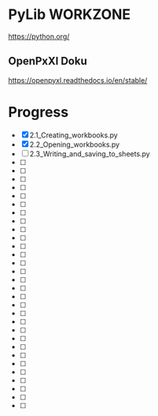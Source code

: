 # PyLib WORKZONE

https://python.org/


## OpenPxXl Doku

https://openpyxl.readthedocs.io/en/stable/

# Progress

-[x] 2.1_Creating_workbooks.py
-[x] 2.2_Opening_workbooks.py
-[ ] 2.3_Writing_and_saving_to_sheets.py
-[ ] 
-[ ] 
-[ ] 
-[ ] 
-[ ] 
-[ ] 
-[ ] 
-[ ] 
-[ ] 
-[ ] 
-[ ] 
-[ ] 
-[ ] 
-[ ] 
-[ ] 
-[ ] 
-[ ] 
-[ ] 
-[ ] 
-[ ] 
-[ ] 
-[ ] 
-[ ] 
-[ ] 
-[ ] 
-[ ] 
-[ ] 
-[ ] 
-[ ] 
-[ ] 
